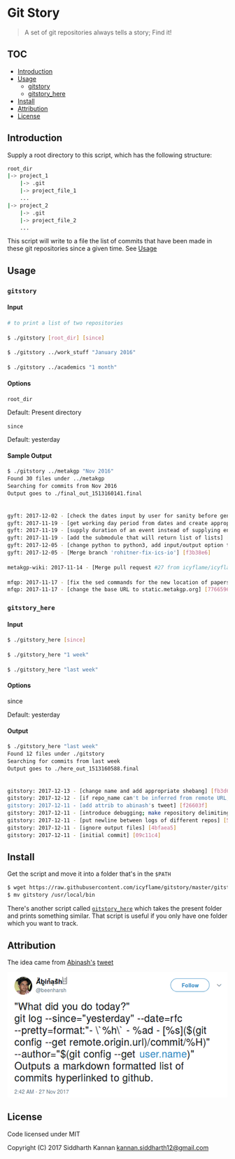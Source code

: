 # Git Story

> A set of git repositories always tells a story; Find it!

## TOC

- [Introduction](#introduction)
- [Usage](#usage)
  - [gitstory](#gitstory)
  - [gitstory_here](#gitstory_here)
- [Install](#install)
- [Attribution](#attribution)
- [License](#license)

## Introduction

Supply a root directory to this script, which has the following structure:

```sh
root_dir
|-> project_1
    |-> .git
    |-> project_file_1
    ...
|-> project_2
    |-> .git
    |-> project_file_2
    ...
```

This script will write to a file the list of commits that have been made in
these git repositories since a given time. See [Usage](#usage)

## Usage

### `gitstory`

#### Input

```sh
# to print a list of two repositories

$ ./gitstory [root_dir] [since]

$ ./gitstory ../work_stuff "January 2016"

$ ./gitstory ../academics "1 month"
```

#### Options

`root_dir`

Default: Present directory

`since`

Default: yesterday

#### Sample Output

```sh
$ ./gitstory ../metakgp "Nov 2016"
Found 30 files under ../metakgp
Searching for commits from Nov 2016
Output goes to ./final_out_1513160141.final


gyft: 2017-12-02 - [check the dates input by user for sanity before generating timetable] [426ccec]
gyft: 2017-11-19 - [get working day period from dates and create appropriate events] [252163e]
gyft: 2017-11-19 - [supply duration of an event instead of supplying end date][6c04df3]
gyft: 2017-11-19 - [add the submodule that will return list of lists] [cf8296b]
gyft: 2017-12-05 - [change python to python3, add input/output option to readme][2f5b548]
gyft: 2017-12-05 - [Merge branch 'rohitner-fix-ics-io'] [f3b38e6]

metakgp-wiki: 2017-11-14 - [Merge pull request #27 from icyflame/icyflame/put-peqp-in-static] [ae89734]

mfqp: 2017-11-17 - [fix the sed commands for the new location of papers][a655100]
mfqp: 2017-11-17 - [change the base URL to static.metakgp.org] [7766596]
```

### `gitstory_here`

#### Input

```sh
$ ./gitstory_here [since]

$ ./gitstory_here "1 week"

$ ./gitstory_here "last week"
```

#### Options

since

Default: yesterday

#### Output

```sh
$ ./gitstory_here "last week" 
Found 12 files under ./gitstory
Searching for commits from last week
Output goes to ./here_out_1513160588.final


gitstory: 2017-12-13 - [change name and add appropriate shebang] [fb3d67a]
gitstory: 2017-12-12 - [if repo_name can't be inferred from remote URL, use folder name] [d64384a]
gitstory: 2017-12-11 - [add attrib to abinash's tweet] [f26603f]
gitstory: 2017-12-11 - [introduce debugging; make repository delimiting more consistent] [9891cf0]
gitstory: 2017-12-11 - [put newline between logs of different repos] [5bcdbec]
gitstory: 2017-12-11 - [ignore output files] [4bfaea5]
gitstory: 2017-12-11 - [initial commit] [09c11c4]
```

## Install

Get the script and move it into a folder that's in the `$PATH`

```sh
$ wget https://raw.githubusercontent.com/icyflame/gitstory/master/gitstory
$ mv gitstory /usr/local/bin
```

There's another script called
[`gitstory_here`](https://raw.githubusercontent.com/icyflame/gitstory/master/gitstory)
which takes the present folder and prints something similar. That script is
useful if you only have one folder which you want to track.

## Attribution

The idea came from [Abinash's](https://github.com/abinashmeher999)
[tweet](https://twitter.com/beenharsh/status/935096376211279872)

[![img](./tweet.png)](https://twitter.com/beenharsh/status/935096376211279872)

## License

Code licensed under MIT

Copyright (C) 2017  Siddharth Kannan <kannan.siddharth12@gmail.com>
